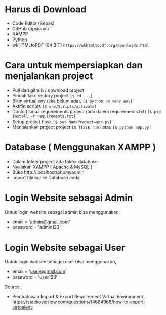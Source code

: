 # Harus di Download
- Code Editor (Bebas)
- GitHub (opsional)
- XAMPP
- Python
- wkHTMLtoPDF (64 BIT) ``https://wkhtmltopdf.org/downloads.html``

# Cara untuk mempersiapkan dan menjalankan project
- Pull dari github / download project
- Pindah ke directory project                                   ``[$ cd ...]``
- Bikin virtual env (jika belum ada),                           ``[$ python -m venv env]``
- Aktifin scripts                                               ``[$ env/Scripts/activate]``
- Donlod smua requirements project (ada dalem requirements.txt) ``[$ pip install -r requirements.txt]``
- Setup project flask                                           ``[$ set NamaProject=app.py]``
- Menjalankan project project                                   ``[$ flask run]`` atau ``[$ python app.py]``

# Database ( Menggunakan XAMPP )
- Dalam folder project ada folder database
- Nyalakan XAMPP ( Apache & MySQL )
- Buka http://localhost/phpmyadmin
- Import file sql ke Database anda

# Login Website sebagai Admin
Untuk login website sebagai admin bisa menggunakan,
- email = 'admin@gmail.com'
- password = 'admin123'

# Login Website sebagai User
Untuk login website sebagai user bisa menggunakan,
- email = 'user@gmail.com'
- password = 'user123'

Source :
- Pembahasan Import & Export Requirement Virtual Environment
https://stackoverflow.com/questions/14684968/how-to-export-virtualenv
